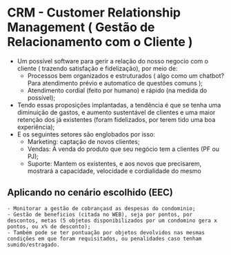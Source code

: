# CRM - Customer Relationship Management ( Gestão de Relacionamento com o Cliente )

- Um possível software para gerir a relação do nosso negocio com o cliente ( trazendo satisfação e fidelização), por meio de:
    - Processos bem organizados e estruturados ( algo como um chatbot? Para atendimento prévio e automatico de questões comuns );
    - Atendimento cordial (feito por humano) e rápido (na medida do possível);
- Tendo essas proposições implantadas, a tendência é que se tenha uma diminuição de gastos, e aumento sustentável de clientes e uma maior retenção dos já existentes (foram fidelizados, por terem tido uma boa experiência);
- E os seguintes setores são englobados por isso:
    - Marketing: captação de novos clientes;
    - Vendas: A venda do produto que seu negócio tem a clientes (PF ou PJ);
    - Suporte: Mantem os existentes, e aos novos que precisarem, mostrará a capacidade, velocidade e cordialidade do mesmo

## Aplicando no cenário escolhido (EEC)
    
    - Monitorar a gestão de cobrançasd as despesas do condominio;
    - Gestão de beneficios (citada no WEB), seja por pontos, por descontos, metas (5 objetos disponibilizados por um condomino gera x pontos, ou x% de desconto);   
    - Também pode se ter pontuação por objetos devolvidos nas mesmas condições em que foram requisitados, ou penalidades caso tenham sumido/estragado.